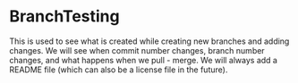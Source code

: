 # BranchTesting
This is used to see what is created while creating new branches and adding changes.  We will see when commit number changes, branch number changes, and what happens when we pull - merge.   We will always add a README file (which can also be a license file in the future).

